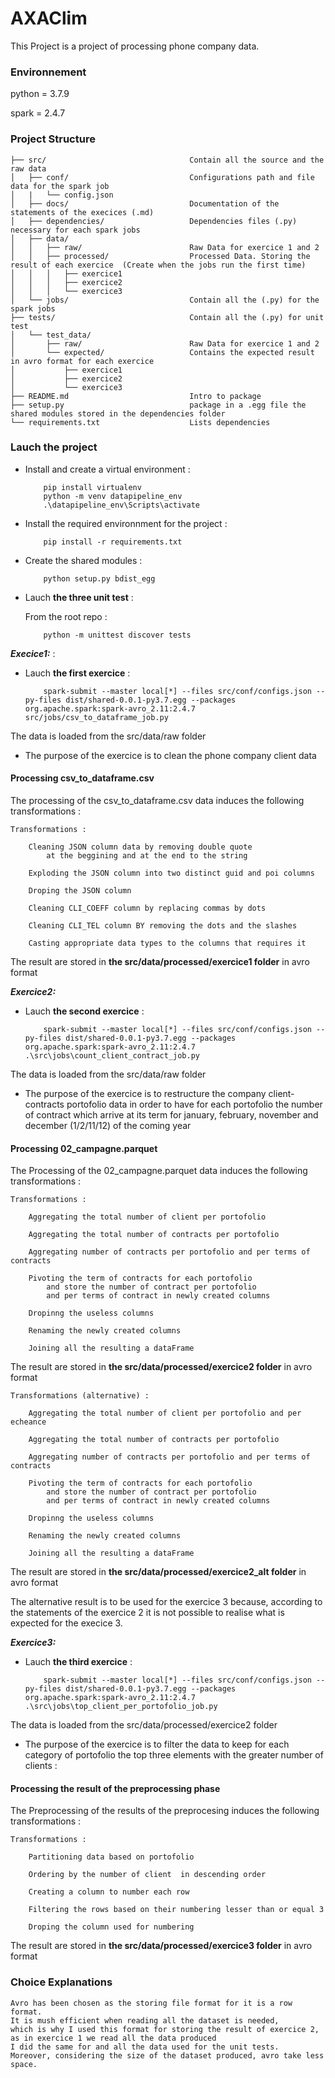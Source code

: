 # AXAClim


This Project is a project of processing phone company data.


### Environnement ###

python = 3.7.9 

spark = 2.4.7

### Project Structure 
```
├── src/                                Contain all the source and the raw data
│	├── conf/                           Configurations path and file data for the spark job 
│	|   └── config.json                 
│	├── docs/                           Documentation of the statements of the execices (.md)
│	├── dependencies/                   Dependencies files (.py) necessary for each spark jobs
│	├── data/
│	│   ├── raw/                        Raw Data for exercice 1 and 2
│	│   ├── processed/                  Processed Data. Storing the result of each exercice  (Create when the jobs run the first time)
│	│   │   ├── exercice1               
│	│   │   ├── exercice2
│	│   │   └── exercice3
│	└── jobs/                           Contain all the (.py) for the spark jobs
├── tests/                              Contain all the (.py) for unit test
│	└── test_data/                      
│	    ├── raw/                        Raw Data for exercice 1 and 2
│	    └── expected/                   Contains the expected result in avro format for each exercice  
│	        ├── exercice1
│	        ├── exercice2
│	        └── exercice3
├── README.md                           Intro to package
├── setup.py                            package in a .egg file the shared modules stored in the dependencies folder
└── requirements.txt                    Lists dependencies
```


### Lauch the project #

-	Install and create a virtual environment :

            pip install virtualenv
            python -m venv datapipeline_env
            .\datapipeline_env\Scripts\activate

-	Install the required environnment for the project :
            
            pip install -r requirements.txt

-	Create the shared modules :	
            
            python setup.py bdist_egg


-	Lauch **the three unit test** :
    
    From the root repo :
            
            python -m unittest discover tests



***Execice1:*** :

-	Lauch **the first exercice** :
		
            spark-submit --master local[*] --files src/conf/configs.json --py-files dist/shared-0.0.1-py3.7.egg --packages org.apache.spark:spark-avro_2.11:2.4.7 src/jobs/csv_to_dataframe_job.py

The data is loaded from the src/data/raw folder

-	The purpose of the exercice is to clean the phone company client data


#### Processing csv_to_dataframe.csv 
The processing of the csv_to_dataframe.csv data induces the following transformations :

    Transformations : 

        Cleaning JSON column data by removing double quote 
            at the beggining and at the end to the string

        Exploding the JSON column into two distinct guid and poi columns

        Droping the JSON column

        Cleaning CLI_COEFF column by replacing commas by dots

        Cleaning CLI_TEL column BY removing the dots and the slashes

        Casting appropriate data types to the columns that requires it 

The result are stored in **the src/data/processed/exercice1 folder** in avro format



***Exercice2:***

-	Lauch **the second exercice** :

            spark-submit --master local[*] --files src/conf/configs.json --py-files dist/shared-0.0.1-py3.7.egg --packages org.apache.spark:spark-avro_2.11:2.4.7 .\src\jobs\count_client_contract_job.py



The data is loaded from the src/data/raw folder

-	The purpose of the exercice is to restructure the company client-contracts portofolio 
    data in order to have for each portofolio the number of contract which arrive 
    at its term for january, february, november and december (1/2/11/12) of the coming year

   
#### Processing 02_campagne.parquet
The Processing of the 02_campagne.parquet data induces the following transformations :
    
    Transformations : 

        Aggregating the total number of client per portofolio 

        Aggregating the total number of contracts per portofolio

        Aggregating number of contracts per portofolio and per terms of contracts

        Pivoting the term of contracts for each portofolio
            and store the number of contract per portofolio
            and per terms of contract in newly created columns

        Dropinng the useless columns

        Renaming the newly created columns

        Joining all the resulting a dataFrame
    
The result are stored in **the src/data/processed/exercice2 folder** in avro format
    
    Transformations (alternative) : 

        Aggregating the total number of client per portofolio and per echeance 

        Aggregating the total number of contracts per portofolio

        Aggregating number of contracts per portofolio and per terms of contracts

        Pivoting the term of contracts for each portofolio
            and store the number of contract per portofolio
            and per terms of contract in newly created columns

        Dropinng the useless columns

        Renaming the newly created columns

        Joining all the resulting a dataFrame

The result are stored in **the src/data/processed/exercice2_alt folder** in avro format
    
The alternative result is to be used for the exercice 3 because, according to the statements of the exercice 2
it is not possible to realise what is expected for the execice 3.



***Exercice3:***

-	Lauch **the third exercice** :

            spark-submit --master local[*] --files src/conf/configs.json --py-files dist/shared-0.0.1-py3.7.egg --packages org.apache.spark:spark-avro_2.11:2.4.7 .\src\jobs\top_client_per_portofolio_job.py




The data is loaded from the src/data/processed/exercice2 folder

-	The purpose of the exercice is to filter the data to keep for each category of portofolio the top three elements
    with the greater number of clients :

#### Processing the result of the preprocessing phase
The Preprocessing of the results of the preprocesing induces the following transformations  :

    Transformations : 

        Partitioning data based on portofolio

        Ordering by the number of client  in descending order

        Creating a column to number each row

        Filtering the rows based on their numbering lesser than or equal 3 

        Droping the column used for numbering 

The result are stored in **the src/data/processed/exercice3 folder** in avro format


### Choice Explanations  ###


    Avro has been chosen as the storing file format for it is a row format. 
    It is mush efficient when reading all the dataset is needed, 
    which is why I used this format for storing the result of exercice 2, 
    as in exercice 1 we read all the data produced 
    I did the same for and all the data used for the unit tests. 
    Moreover, considering the size of the dataset produced, avro take less space. 
